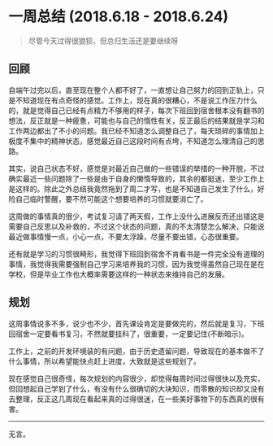 # 一周总结 (2018.6.18 - 2018.6.24)

> 尽管今天过得很狼狈，但总归生活还是要继续呀

## 回顾

自端午过完以后，直至现在整个人都不好了，一直想让自己努力的回到正轨上，只是不知道现在有点奇怪的感觉。工作上，现在真的很糟心，不是说工作压力什么的，就是觉得自己已经有点精力不够用的样子，每次下班回到宿舍根本没有翻书的想法，反正就是一种疲惫，可能也与自己的惰性有关，反正最后的结果就是学习和工作两边都出了不小的问题。我已经不知道怎么调整自己了，每天琐碎的事情加上极度不集中的精神状态，感觉最近自己这段时间有点垮，不知道怎么理清自己的思路。

其实，说自己状态不好，感觉是对最近自己做的一些错误的举措的一种开脱，不过确实最近一些问题除了一些是由于自身的懒惰导致的，其余的都挺迷，至少工作上是这样的。除此之外总结我竟然拖到了周二才写，也是不知道自己发生了什么，好险自己临时警醒，要不然可能这个想要培养的习惯就要消亡了。

这周做的事情真的很少，考试复习请了两天假，工作上没什么进展反而还出错这是需要自己反思以及补救的，不过这个状态的问题，真的不太清楚怎么解决，只能说最近做事情慢一点，小心一点，不要太浮躁，尽量不要出错，心态很重要。

还有就是学习的习惯很畸形，我觉得下班回到宿舍不肯看书是一件完全没有道理的事情，我觉得我需要强制自己学习来培养我的习惯，因为我觉得虽然自己现在是在学校，但是毕业工作也大概率需要这样的一种状态来维持自己的发展。

## 规划

这周事情说多不多，说少也不少，首先课设肯定是要做完的，然后就是复习，下班回宿舍一定要看书复习，不然就要挂科了，很重要，一定要记住(不断暗示)。

工作上，之前的开发环境装的有问题，由于历史遗留问题，导致现在的基本做不了什么事情，所以希望能快点赶上进度，大致就是这些规划了。

现在感觉自己很奇怪，每次规划的内容很少，却觉得每周时间过得很快以及充实，但回想起自己学到了什么，有没有什么很确切的大块知识，而零散的知识却又没有去整理，反正这几周现在看起来真的过得很迷，在一些美好事物下的东西真的很有害。

---

无言。